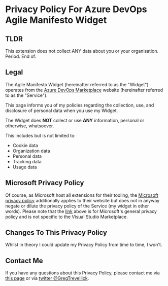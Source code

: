 # Privacy Policy For Azure DevOps Agile Manifesto Widget

## TLDR 
This extension does not collect ANY data about you or your organisation. Period. End of.

## Legal

The Agile Manifesto Widget (hereinafter referred to as the "Widget") operates from the [Azure DevOps Marketplace](https://marketplace.visualstudio.com/items?itemName=GregTrevellick.AgileManifestoDashboardWidget) website (hereinafter referred to as the "Service").

This page informs you of my policies regarding the collection, use, and disclosure of personal data when you use my Widget.

The Widget does **NOT** collect or use **ANY** information, personal or otherwise, whatsoever.

This includes but is not limited to:
- Cookie data
- Organization data
- Personal data 
- Tracking data 
- Usage data

## Microsoft Privacy Policy 
Of course, as Microsoft host all extensions for their tooling, the [Microsoft privacy policy](https://privacy.microsoft.com/en-gb/privacystatement) additionally applies to their website but does not in anyway negate or dilute the privacy policy of the Service (my widget in other words). Please note that the [link](https://privacy.microsoft.com/en-gb/privacystatement) above is for Microsoft's general privacy policy and is not specific to the Visual Studio Marketplace.

## Changes To This Privacy Policy
Whilst in theory I could update my Privacy Policy from time to time, I won't. 
 
## Contact Me
If you have any questions about this Privacy Policy, please contact me via [this page](https://github.com/GregTrevellick/AzureDevOpsAgileManifestoWidget/issues) or via [twitter @GregTrevellick](https://twitter.com/GregTrevellick).
